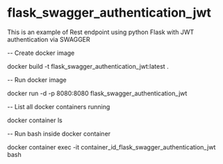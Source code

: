 # flask_swagger_authentication_jwt
This is an example of Rest endpoint using python Flask with JWT authentication via SWAGGER


-- Create docker image

docker build -t flask_swagger_authentication_jwt:latest .

-- Run docker image

docker run -d -p 8080:8080 flask_swagger_authentication_jwt

-- List all docker containers running

docker container ls

-- Run bash inside docker container 

docker container exec -it container_id_flask_swagger_authentication_jwt bash
